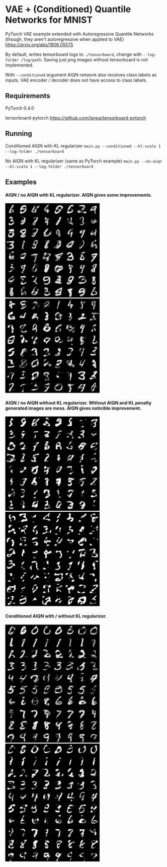 # VAE + (Conditioned) Quantile Networks for MNIST
PyTorch VAE example extended with Autoregressive Quantile Networks (though, they aren't autoregressive when applied to VAE) https://arxiv.org/abs/1806.05575

By default, writes tensorboard logs to `./tensorboard`, change with `--log-folder /log/path`. Saving just png images without tensorboard is not implemented.

With `--conditioned` argument AIQN network also receives class labels as inputs. VAE encoder / decoder does not have access to class labels.

## Requirements
PyTorch 0.4.0

tensorboard-pytorch https://github.com/lanpa/tensorboard-pytorch

## Running
Conditioned AIQN with KL regularizer `main.py --conditioned --kl-scale 1 --log-folder ./tensorboard`

No AIQN with KL regularizer (same as PyTorch example) `main.py --no-aiqn --kl-scale 1 --log-folder ./tensorboard`

## Examples

#### AIQN / no AIQN with KL regularizer. AIQN gives some improvements.
<img src="images/mnist_aiqn_kl1.png" width="300"> <img src="images/mnist_noaiqn_kl1.png" width="300"> 

#### AIQN / no AIQN without KL regularizer. Without AIQN and KL penalty generated images are mess. AIQN gives noticible improvement.
<img src="images/mnist_aiqn_kl0.png" width="300"> <img src="images/mnist_noaiqn_kl0.png" width="300"> 

#### Conditioned AIQN with / without KL regularizer.
<img src="images/mnist_aiqn_kl1_cond.png" width="300"> <img src="images/mnist_aiqn_kl0_cond.png" width="300"> 
